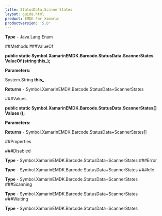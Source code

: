 ```yaml
---
title: StatusData.ScannerStates
layout: guide.html
product: EMDK For Xamarin 
productversion: '5.0' 
---
```



**Type** - Java.Lang.Enum

##Methods
###ValueOf

**public static Symbol.XamarinEMDK.Barcode.StatusData.ScannerStates ValueOf (string this_);**



**Parameters:**

System.String **this_**  - 

**Returns** - Symbol.XamarinEMDK.Barcode.StatusData+ScannerStates

###Values

**public static Symbol.XamarinEMDK.Barcode.StatusData.ScannerStates[] Values ();**



**Parameters:**

**Returns** - Symbol.XamarinEMDK.Barcode.StatusData+ScannerStates[]

##Properties

###Disabled


**Type** - Symbol.XamarinEMDK.Barcode.StatusData+ScannerStates
###Error


**Type** - Symbol.XamarinEMDK.Barcode.StatusData+ScannerStates
###Idle


**Type** - Symbol.XamarinEMDK.Barcode.StatusData+ScannerStates
###Scanning


**Type** - Symbol.XamarinEMDK.Barcode.StatusData+ScannerStates
###Waiting


**Type** - Symbol.XamarinEMDK.Barcode.StatusData+ScannerStates
